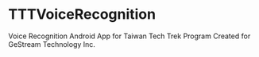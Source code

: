 # TTTVoiceRecognition
Voice Recognition Android App for Taiwan Tech Trek Program
Created for GeStream Technology Inc.
